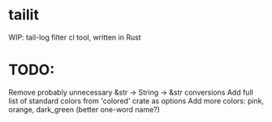 # tailit
WIP: tail-log filter cl tool, written in Rust

# TODO:
Remove probably unnecessary &str -> String -> &str conversions 
Add full list of standard colors from 'colored' crate as options
Add more colors: pink, orange, dark_green (better one-word name?)
